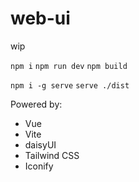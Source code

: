 # web-ui
wip

`npm i`
`npm run dev`
`npm build`

`npm i -g serve`
`serve ./dist` 

Powered by: 
 - Vue
 - Vite
 - daisyUI
 - Tailwind CSS
 - Iconify